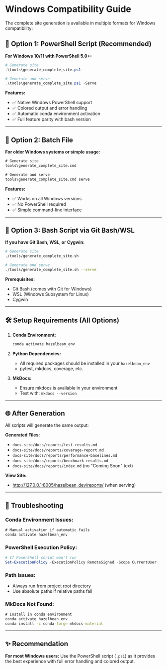 # Windows Compatibility Guide

The complete site generation is available in multiple formats for Windows compatibility:

## 🚀 **Option 1: PowerShell Script (Recommended)**

**For Windows 10/11 with PowerShell 5.0+:**

```powershell
# Generate site
.\tools\generate_complete_site.ps1

# Generate and serve
.\tools\generate_complete_site.ps1 -Serve
```

**Features:**
- ✅ Native Windows PowerShell support
- ✅ Colored output and error handling
- ✅ Automatic conda environment activation
- ✅ Full feature parity with bash version

---

## 🚀 **Option 2: Batch File**

**For older Windows systems or simple usage:**

```cmd
# Generate site
tools\generate_complete_site.cmd

# Generate and serve
tools\generate_complete_site.cmd serve
```

**Features:**
- ✅ Works on all Windows versions
- ✅ No PowerShell required
- ✅ Simple command-line interface

---

## 🚀 **Option 3: Bash Script via Git Bash/WSL**

**If you have Git Bash, WSL, or Cygwin:**

```bash
# Generate site
./tools/generate_complete_site.sh

# Generate and serve
./tools/generate_complete_site.sh --serve
```

**Prerequisites:**
- Git Bash (comes with Git for Windows)
- WSL (Windows Subsystem for Linux)
- Cygwin

---

## 🛠 **Setup Requirements (All Options)**

1. **Conda Environment:**
   ```cmd
   conda activate hazelbean_env
   ```

2. **Python Dependencies:**
   - All required packages should be installed in your `hazelbean_env`
   - pytest, mkdocs, coverage, etc.

3. **MkDocs:**
   - Ensure mkdocs is available in your environment
   - Test with: `mkdocs --version`

---

## 🌐 **After Generation**

All scripts will generate the same output:

**Generated Files:**
- `docs-site/docs/reports/test-results.md`
- `docs-site/docs/reports/coverage-report.md`
- `docs-site/docs/reports/performance-baselines.md`
- `docs-site/docs/reports/benchmark-results.md`
- `docs-site/docs/reports/index.md` (no "Coming Soon" text)

**View Site:**
- http://127.0.0.1:8005/hazelbean_dev/reports/ (when serving)

---

## 🐛 **Troubleshooting**

### **Conda Environment Issues:**
```cmd
# Manual activation if automatic fails
conda activate hazelbean_env
```

### **PowerShell Execution Policy:**
```powershell
# If PowerShell script won't run
Set-ExecutionPolicy -ExecutionPolicy RemoteSigned -Scope CurrentUser
```

### **Path Issues:**
- Always run from project root directory
- Use absolute paths if relative paths fail

### **MkDocs Not Found:**
```cmd
# Install in conda environment
conda activate hazelbean_env
conda install -c conda-forge mkdocs-material
```

---

## ✨ **Recommendation**

**For most Windows users:** Use the PowerShell script (`.ps1`) as it provides the best experience with full error handling and colored output.
